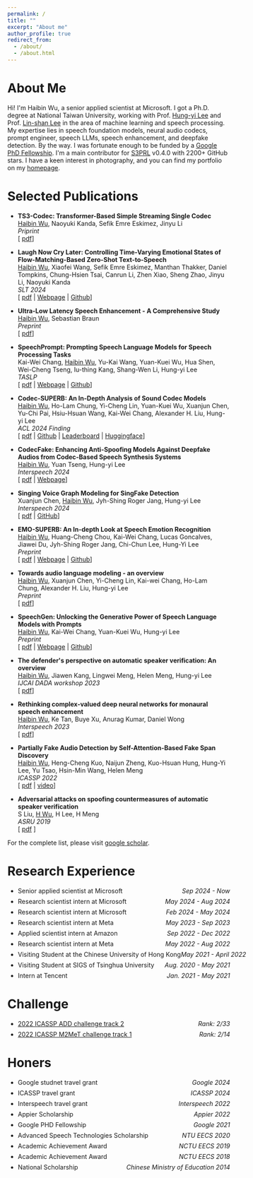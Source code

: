 ```yaml
---
permalink: /
title: ""
excerpt: "About me"
author_profile: true
redirect_from: 
  - /about/
  - /about.html
---
```



# About Me

Hi! I'm Haibin Wu, a senior applied scientist at Microsoft. I got a Ph.D. degree at National Taiwan University, working with Prof. [Hung-yi Lee](http://speech.ee.ntu.edu.tw/~tlkagk/) and Prof. [Lin-shan Lee](http://speech.ee.ntu.edu.tw/previous_version/lslNew.htm) in the area of machine learning and speech processing. My expertise lies in speech foundation models, neural audio codecs, prompt engineer, speech LLMs, speech enhancement, and deepfake detection. By the way. I was fortunate enough to be funded by a [Google PhD Fellowship](https://research.google/outreach/phd-fellowship/recipients/). I'm a main contributor for [S3PRL](https://github.com/s3prl/s3prl) v0.4.0 with 2200+ GitHub stars. I have a keen interest in photography, and you can find my portfolio on my [homepage](https://www.mipai.com.cn/frankwu).

<!-- 
[Publications](#publications) / [Teaching](#teaching) / [Honors](#honors) / [Side Projects](#projects) / [CV](files/cv.pdf)
-->
<!-- 
/ [Talks](#Talks) 
-->

# Selected Publications

- **TS3-Codec: Transformer-Based Simple Streaming Single Codec**<br/>
    <u>Haibin Wu</u>, Naoyuki Kanda, Sefik Emre Eskimez, Jinyu Li<br/>
    *Priprint*<br/>
    [ [pdf](https://arxiv.org/abs/2411.18803)]

- **Laugh Now Cry Later: Controlling Time-Varying Emotional States of Flow-Matching-Based Zero-Shot Text-to-Speech**<br/>
    <u>Haibin Wu</u>, Xiaofei Wang, Sefik Emre Eskimez, Manthan Thakker, Daniel Tompkins, Chung-Hsien Tsai, Canrun Li, Zhen Xiao, Sheng Zhao, Jinyu Li, Naoyuki Kanda<br/>
    *SLT 2024*<br/>
    [ [pdf](https://arxiv.org/abs/2407.12229) | [Webpage](https://www.microsoft.com/en-us/research/project/emoctrl-tts/) | [Github](https://github.com/hbwu-ntu/EmoCtrlTTS-Eval)]

- **Ultra-Low Latency Speech Enhancement - A Comprehensive Study**<br/>
    <u>Haibin Wu</u>, Sebastian Braun<br/>
    *Preprint*<br/>
    [ [pdf](https://arxiv.org/abs/2406.07237)]

- **SpeechPrompt: Prompting Speech Language Models for Speech Processing Tasks**<br/>
    Kai-Wei Chang, <u>Haibin Wu</u>, Yu-Kai Wang, Yuan-Kuei Wu, Hua Shen, Wei-Cheng Tseng, Iu-thing Kang, Shang-Wen Li, Hung-yi Lee<br/>
    *TASLP*<br/>
    [ [pdf](https://ieeexplore.ieee.org/abstract/document/10620644) | [Webpage](https://kwchang.org/SpeechPrompt/) | [Github](https://github.com/ga642381/SpeechPrompt)]

- **Codec-SUPERB: An In-Depth Analysis of Sound Codec Models**<br/>
    <u>Haibin Wu</u>, Ho-Lam Chung, Yi-Cheng Lin, Yuan-Kuei Wu, Xuanjun Chen, Yu-Chi Pai, Hsiu-Hsuan Wang, Kai-Wei Chang, Alexander H. Liu, Hung-yi Lee<br/>
    *ACL 2024 Finding*<br/>
    [ [pdf](https://arxiv.org/abs/2402.13071) | [Github](https://github.com/voidful/Codec-SUPERB) | [Leaderboard](https://codecsuperb.com/) | [Huggingface](https://huggingface.co/Codec-SUPERB)]

- **CodecFake: Enhancing Anti-Spoofing Models Against Deepfake Audios from Codec-Based Speech Synthesis Systems**<br/>
    <u>Haibin Wu</u>, Yuan Tseng, Hung-yi Lee<br/>
    *Interspeech 2024*<br/>
    [ [pdf](https://arxiv.org/abs/2409.10358) | [Webpage](https://github.com/roger-tseng/CodecFake)]

- **Singing Voice Graph Modeling for SingFake Detection**<br/>
    Xuanjun Chen, <u>Haibin Wu</u>, Jyh-Shing Roger Jang, Hung-yi Lee <br/>
    *Interspeech 2024*<br/>
    [ [pdf](https://arxiv.org/abs/2406.03111) | [GitHub](https://github.com/xjchenGit/SingGraph)]

- **EMO-SUPERB: An In-depth Look at Speech Emotion Recognition**<br/>
    <u>Haibin Wu</u>, Huang-Cheng Chou, Kai-Wei Chang, Lucas Goncalves, Jiawei Du, Jyh-Shing Roger Jang, Chi-Chun Lee, Hung-Yi Lee<br/>
    *Preprint*<br/>
    [ [pdf](https://arxiv.org/abs/2402.13018) | [Webpage](https://emosuperb.github.io/) | [Github](https://github.com/EMOsuperb/EMO-SUPERB-submission)]

- **Towards audio language modeling - an overview**<br/>
    <u>Haibin Wu</u>, Xuanjun Chen, Yi-Cheng Lin, Kai-wei Chang, Ho-Lam Chung, Alexander H. Liu, Hung-yi Lee<br/>
    *Preprint*<br/>
    [ [pdf](https://arxiv.org/abs/2402.13236)]

- **SpeechGen: Unlocking the Generative Power of Speech Language Models with Prompts**<br/>
    <u>Haibin Wu</u>, Kai-Wei Chang, Yuan-Kuei Wu, Hung-yi Lee<br/>
    *Preprint*<br/>
    [ [pdf](https://arxiv.org/abs/2306.02207) | [Webpage](https://kwchang.org/SpeechPrompt/) | [Github](https://github.com/ga642381/SpeechPrompt)]

- **The defender's perspective on automatic speaker verification: An overview**<br/>
    <u>Haibin Wu</u>, Jiawen Kang, Lingwei Meng, Helen Meng, Hung-yi Lee<br/>
    *IJCAI DADA workshop 2023*<br/>
    [ [pdf](https://arxiv.org/abs/2305.12804)]

- **Rethinking complex-valued deep neural networks for monaural speech enhancement**<br/>
    <u>Haibin Wu</u>, Ke Tan, Buye Xu, Anurag Kumar, Daniel Wong<br/>
    *Interspeech 2023*<br/>
    [ [pdf](https://arxiv.org/abs/2301.04320)]

- **Partially Fake Audio Detection by Self-Attention-Based Fake Span Discovery**<br/>
    <u>Haibin Wu</u>, Heng-Cheng Kuo, Naijun Zheng, Kuo-Hsuan Hung, Hung-Yi Lee, Yu Tsao, Hsin-Min Wang, Helen Meng<br/>
    *ICASSP 2022*<br/>
    [ [pdf](https://arxiv.org/abs/2202.06684) | [video](https://www.youtube.com/watch?v=owPPvwN_Rfc)]

- **Adversarial attacks on spoofing countermeasures of automatic speaker verification**<br/>
    S Liu, <u>H Wu</u>, H Lee, H Meng<br/>
    *ASRU 2019*<br/>
    [ [pdf](https://ieeexplore.ieee.org/stamp/stamp.jsp?tp=&arnumber=9003763) ]

For the complete list, please visit [google scholar](https://scholar.google.com.tw/citations?user=-bB-WHEAAAAJ&hl=zh-TW).

# Research Experience
- <p style="display: flex; flex-direction: row; justify-content: space-between; margin: 0 0 0.5em;"><span style="flex: 0 0 auto">Senior applied scientist at Microsoft</span> <span style="flex:  0 0 auto"><i>Sep 2024 - Now</i></span></p>

- <p style="display: flex; flex-direction: row; justify-content: space-between; margin: 0 0 0.5em;"><span style="flex: 0 0 auto">Research scientist intern at Microsoft</span> <span style="flex:  0 0 auto"><i>May 2024 - Aug 2024</i></span></p>

- <p style="display: flex; flex-direction: row; justify-content: space-between; margin: 0 0 0.5em;"><span style="flex: 0 0 auto">Research scientist intern at Microsoft</span> <span style="flex:  0 0 auto"><i>Feb 2024 - May 2024</i></span></p>

- <p style="display: flex; flex-direction: row; justify-content: space-between; margin: 0 0 0.5em;"><span style="flex: 0 0 auto">Research scientist intern at Meta</span> <span style="flex:  0 0 auto"><i>May 2023 - Sep 2023</i></span></p>

- <p style="display: flex; flex-direction: row; justify-content: space-between; margin: 0 0 0.5em;"><span style="flex: 0 0 auto">Applied scientist intern at Amazon</span> <span style="flex:  0 0 auto"><i>Sep 2022 - Dec 2022</i></span></p>

- <p style="display: flex; flex-direction: row; justify-content: space-between; margin: 0 0 0.5em;"><span style="flex: 0 0 auto">Research scientist intern at Meta</span> <span style="flex:  0 0 auto"><i>May 2022 - Aug 2022</i></span></p>

- <p style="display: flex; flex-direction: row; justify-content: space-between; margin: 0 0 0.5em;"><span style="flex: 0 0 auto">Visiting Student at the Chinese University of Hong Kong</span> <span style="flex:  0 0 auto"><i>May 2021 - April 2022</i></span></p>

- <p style="display: flex; flex-direction: row; justify-content: space-between; margin: 0 0 0.5em;"><span style="flex: 0 0 auto">Visiting Student at SIGS of Tsinghua University</span> <span style="flex:  0 0 auto"><i>Aug. 2020 - May 2021</i></span></p>

- <p style="display: flex; flex-direction: row; justify-content: space-between; margin: 0 0 0.5em;"><span style="flex: 0 0 auto">Intern at Tencent</span> <span style="flex:  0 0 auto"><i>Jan. 2021 - May 2021</i></span></p>


<!-- - <p style="display: flex; flex-direction: row; justify-content: space-between; margin: 0 0 0.5em;"><span style="flex: 0 0 auto">Research Assistant at National Tsinghua University</span> <span style="flex:  0 0 auto"><i>Sep. 2018 - Mar. 2019</i></span></p> -->

# Challenge
- <p style="display: flex; flex-direction: row; justify-content: space-between; margin: 0 0 0.5em;"><span style="flex: 0 0 auto"><a href="http://addchallenge.cn/add2022">2022 ICASSP ADD challenge track 2</a> </span> <span style="flex:  0 0 auto"><i>Rank: 2/33</i></span></p>
- <p style="display: flex; flex-direction: row; justify-content: space-between; margin: 0 0 0.5em;"><span style="flex: 0 0 auto"><a href="https://www.alibabacloud.com/m2met-alimeeting">2022 ICASSP M2MeT challenge track 1</a> </span> <span style="flex:  0 0 auto"><i>Rank: 2/14</i></span></p>
<!-- - <p style="display: flex; flex-direction: row; justify-content: space-between; margin: 0 0 0.5em;"><span style="flex: 0 0 auto">[2022 Interspeech SASV challenge](https://sasv-challenge.github.io/)</span> <span style="flex:  0 0 auto"><i>Rank: 8/23</i></span></p> -->

# Honers
- <p style="display: flex; flex-direction: row; justify-content: space-between; margin: 0 0 0.5em;"><span style="flex: 0 0 auto">Google studnet travel grant</span> <span style="flex:  0 0 auto"><i>Google 2024</i></span></p>
- <p style="display: flex; flex-direction: row; justify-content: space-between; margin: 0 0 0.5em;"><span style="flex: 0 0 auto">ICASSP travel grant</span> <span style="flex:  0 0 auto"><i>ICASSP 2024</i></span></p>
- <p style="display: flex; flex-direction: row; justify-content: space-between; margin: 0 0 0.5em;"><span style="flex: 0 0 auto">Interspeech travel grant</span> <span style="flex:  0 0 auto"><i>Interspeech 2022</i></span></p>
- <p style="display: flex; flex-direction: row; justify-content: space-between; margin: 0 0 0.5em;"><span style="flex: 0 0 auto">Appier Scholarship</span> <span style="flex:  0 0 auto"><i>Appier 2022</i></span></p>
- <p style="display: flex; flex-direction: row; justify-content: space-between; margin: 0 0 0.5em;"><span style="flex: 0 0 auto">Google PHD Fellowship</span> <span style="flex:  0 0 auto"><i>Google 2021</i></span></p>
- <p style="display: flex; flex-direction: row; justify-content: space-between; margin: 0 0 0.5em;"><span style="flex: 0 0 auto">Advanced Speech Technologies Scholarship</span> <span style="flex:  0 0 auto"><i>NTU EECS 2020</i></span></p>
- <p style="display: flex; flex-direction: row; justify-content: space-between; margin: 0 0 0.5em;"><span style="flex: 0 0 auto">Academic Achievement Award</span> <span style="flex:  0 0 auto"><i>NCTU EECS 2019</i></span></p>
- <p style="display: flex; flex-direction: row; justify-content: space-between; margin: 0 0 0.5em;"><span style="flex: 0 0 auto">Academic Achievement Award</span> <span style="flex:  0 0 auto"><i>NCTU EECS 2018</i></span></p>
- <p style="display: flex; flex-direction: row; justify-content: space-between; margin: 0 0 0.5em;"><span style="flex: 0 0 auto">National Scholarship</span> <span style="flex:  0 0 auto"><i>Chinese Ministry of Education 2014</i></span></p>

<!-- # Teaching

- <p style="display: flex; flex-direction: row; justify-content: space-between; margin: 0 0 0.5em;"><span style="flex: 0 0 auto">TA of <a href="https://www.youtube.com/watch?v=Ye018rCVvOo&list=PLJV_el3uVTsMhtt7_Y6sgTHGHp1Vb2P2J/">Machine Learning</a></span> <span style="flex:  0 0 auto"><i>NTU EECS, Spring 2021</i></span></p> -->


<!-- # Projects

- Open Sourced End-to-end Speech Recognition System [ [code](https://github.com/Alexander-H-Liu/End-to-end-ASR-Pytorch) ![GitHub stars](https://img.shields.io/github/stars/Alexander-H-Liu/End-to-end-ASR-Pytorch?style=social&label=Star&maxAge=2592000) ]
- Mandarin Spoken QA System [ *[demo](http://deeplearning.website:8080/?fbclid=IwAR1G6mdk34Q9vA29KhKyn7AFNblR2iV3c2N21H7AbKXS9EN9VuFgO8vIrBE)* ] -->
